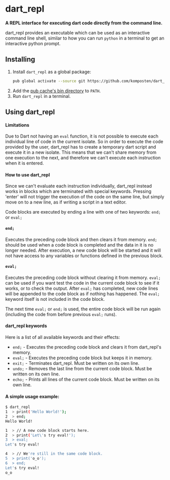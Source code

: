 # dart_repl

**A REPL interface for executing dart code directly from the command line.**

dart_repl provides an executable which can be used as an interactive command line shell, similar to how you can run `python` in a terminal to get an interactive python prompt.

## Installing
1. Install `dart_repl` as a global package:
    ```bash
    pub global activate --source git https://github.com/komposten/dart_repl.git
    ```
2. Add the [pub cache's bin directory](https://dart.dev/tools/pub/cmd/pub-global#running-a-script-from-your-path) to `PATH`.
3. Run `dart_repl` in a terminal.

## Using dart_repl

#### Limitations

Due to Dart not having an `eval` function, it is not possible to execute each individual line of code in the current isolate. So in order to execute the code provided by the user, dart_repl has to create a temporary dart script and execute it in a new isolate. This means that we can't share memory from one execution to the next, and therefore we can't execute each instruction when it is entered.

#### How to use dart_repl

Since we can't evaluate each instruction individually, dart_repl instead works in blocks which are terminated with special keywords. Pressing 'enter' will not trigger the execution of the code on the same line, but simply move on to a new line, as if writing a script in a text editor.

Code blocks are executed by ending a line with one of two keywords: `end;` or `eval;`

#### `end;`
Executes the preceding code block and then clears it from memory. `end;` should be used when a code block is completed and the data in it is no longer needed. After execution, a new code block will be started and it will not have access to any variables or functions defined in the previous block.

#### `eval;`
Executes the preceding code block without clearing it from memory. `eval;` can be used if you want test the code in the current code block to see if it works, or to check the output. After `eval;` has completed, new code lines will be appended to the code block as if nothing has happened. The `eval;` keyword itself is not included in the code block.

The next time `eval;` or `end;` is used, the entire code block will be run again (including the code from before previous `eval;` runs).

#### dart_repl keywords
Here is a list of all available keywords and their effects:
- `end;` - Executes the preceding code block and clears it from dart_repl's memory.
- `eval;` - Executes the preceding code block but keeps it in memory.
- `exit;` - Terminates dart_repl. Must be written on its own line.
- `undo;` - Removes the last line from the current code block. Must be written on its own line.
- `echo;` - Prints all lines of the current code block. Must be written on its own line.

#### A simple usage example:

```bash
$ dart_repl
1  > print('Hello World!');
2  > end;
Hello World!

1  > // A new code block starts here.
2  > print('Let\'s try eval!');
3  > eval;
Let's try eval!

4  > // We're still in the same code block.
5  > print('o_o');
6  > end;
Let's try eval!
o_o
```
